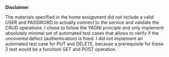 **Disclaimer**

The materials specified in the home assignment did not include a valid USER and PASSWORD to actually connect to the service and validate the CRUD operations. I chose to follow the YAGNI principle and only implement absolutely minimal set of automated test cases that allows to verify if the uncovered defect (authentication) is fixed. I did not implement an automated test case for PUT and DELETE, because a prerequisite for these 2 test would be a functionl GET and POST operation.
